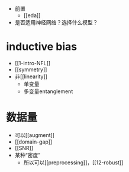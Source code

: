 - 前置
  - [[eda]]
- 是否适用神经网络？选择什么模型？
# inductive bias
- [[1-intro-NFL]]
- [[symmetry]]
- 非[[linearity]]
  - 单变量
  - 多变量entanglement
# 数据量
- 可以[[augment]]
- [[domain-gap]]
- [[SNR]]
- 某种“密度”
  - 所以可以[[preprocessing]]，[[12-robust]]
